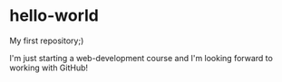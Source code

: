 # hello-world
My first repository;)

I'm just starting a web-development course and I'm looking forward to working with GitHub!
